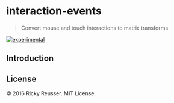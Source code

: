 # interaction-events

> Convert mouse and touch interactions to matrix transforms

[![experimental][stability-experimental]][stability-url]
<!--[![Build Status][travis-image]][travis-url]-->
<!--[![npm version][npm-image]][npm-url]-->
<!--[![Dependency Status][david-dm-image]][david-dm-url]-->
<!--[![Semistandard Style][semistandard-image]][semistandard-url]-->


## Introduction

## License

&copy; 2016 Ricky Reusser. MIT License.


<!-- BADGES -->

[travis-image]: https://travis-ci.org/rreusser/interaction-events.svg?branch=master
[travis-url]: https://travis-ci.org//interaction-events

[npm-image]: https://badge.fury.io/js/interaction-events.svg
[npm-url]: https://npmjs.org/package/interaction-events

[david-dm-image]: https://david-dm.org/rreusser/interaction-events.svg?theme=shields.io
[david-dm-url]: https://david-dm.org/rreusser/interaction-events

[semistandard-image]: https://img.shields.io/badge/code%20style-semistandard-brightgreen.svg?style=flat-square
[semistandard-url]: https://github.com/Flet/semistandard

<!-- see stability badges at: https://github.com/badges/stability-badges -->
[stability-url]: https://github.com/badges/stability-badges
[stability-deprecated]: http://badges.github.io/stability-badges/dist/deprecated.svg
[stability-experimental]: http://badges.github.io/stability-badges/dist/experimental.svg
[stability-unstable]: http://badges.github.io/stability-badges/dist/unstable.svg
[stability-stable]: http://badges.github.io/stability-badges/dist/stable.svg
[stability-frozen]: http://badges.github.io/stability-badges/dist/frozen.svg
[stability-locked]: http://badges.github.io/stability-badges/dist/locked.svg

